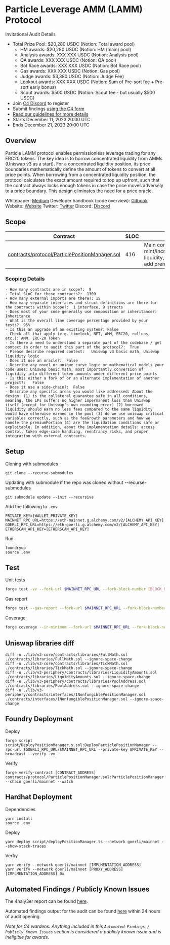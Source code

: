 # Particle Leverage AMM (LAMM) Protocol 
Invitational Audit Details

- Total Prize Pool: $20,280 USDC (Notion: Total award pool)
  - HM awards: $20,280 USDC (Notion: HM (main) pool)
  - Analysis awards: XXX XXX USDC (Notion: Analysis pool)
  - QA awards: XXX XXX USDC (Notion: QA pool)
  - Bot Race awards: XXX XXX USDC (Notion: Bot Race pool)
  - Gas awards: XXX XXX USDC (Notion: Gas pool)
  - Judge awards: $3,380 USDC (Notion: Judge Fee)
  - Lookout awards: XXX XXX USDC (Notion: Sum of Pre-sort fee + Pre-sort early bonus)
  - Scout awards: $500 USDC (Notion: Scout fee - but usually $500 USDC)
- Join [C4 Discord](https://discord.gg/code4rena) to register
- Submit findings [using the C4 form](https://code4rena.com/contests/2023-12-particle/submit)
- [Read our guidelines for more details](https://docs.code4rena.com/roles/wardens)
- Starts December 11, 2023 20:00 UTC 
- Ends December 21, 2023 20:00 UTC

## Overview

Particle LAMM protocol enables permissionless leverage trading for any ERC20 tokens. The key idea is to borrow concentrated liquidity from AMMs (Uniswap v3 as a start). For a concentrated liquidity position, its price boundaries mathematically define the amount of tokens to convert at all price points. When borrowing from a concentrated liquidity position, the protocol calculates the exact amount required to top up upfront, such that the contract always locks enough tokens in case the price moves adversely to a price boundary. This design eliminates the need for a price oracle.

Whitepaper: [Medium](https://medium.com/@ParticleLabs/introducing-particle-leverage-amm-fcf0b3db8c55)
Developer handbook (code overview): [Gitbook](https://erc20-docs.particle.trade/)
Website: [Website](https://particle.trade)
Twitter: [Twitter](https://x.com/particle_trade)
Discord: [Discord](https://discord.particle.trade)

## Scope

| Contract | SLOC | Purpose | Libraries used |  
| ----------- | ----------- | ----------- | ----------- |
| [contracts/protocol/ParticlePositionManager.sol](https://github.com/code-423n4/2023-12-particle/blob/main/contracts/protocol/ParticlePositionManager.sol) | 416 | Main contract to mint/increase/decrease/collect/reclaim liquidity, open/close/liquidate positon, add premium, and admin control | [`@openzeppelin/contracts`](https://github.com/openzeppelin/openzeppelin-contracts/tree/0a25c1940ca220686588c4af3ec526f725fe2582) [`@openzeppelin/contracts-upgradable`](https://github.com/openzeppelin/openzeppelin-contracts-upgradeable/tree/58fa0f81c4036f1a3b616fdffad2fd27e5d5ce21) [`@uniswap/v3-periphery`](https://github.com/uniswap/v3-periphery/tree/80f26c86c57b8a5e4b913f42844d4c8bd274d058) |

### Scoping Details

```
- How many contracts are in scope?:  9
- Total SLoC for these contracts?:  1309
- How many external imports are there?: 15 
- How many separate interfaces and struct definitions are there for the contracts within scope?:  1 interface, 9 structs
- Does most of your code generally use composition or inheritance?:   Inheritance
- What is the overall line coverage percentage provided by your tests?: 95%
- Is this an upgrade of an existing system?: False
- Check all that apply (e.g. timelock, NFT, AMM, ERC20, rollups, etc.): AMM, ERC-20 Token
- Is there a need to understand a separate part of the codebase / get context in order to audit this part of the protocol?:  True 
- Please describe required context:   Uniswap v3 basic math, Uniswap liquidity logic
- Does it use an oracle?:  False
- Describe any novel or unique curve logic or mathematical models your code uses: Uniswap basic math, most importantly conversion of liquidity into different token amounts under different price points
- Is this either a fork of or an alternate implementation of another project?:   False
- Does it use a side-chain?:  False
- Describe any specific areas you would like addressed: About the design: (1) is the collateral guarantee safe in all conditions, meaning, the LPs suffers no higher impermanent loss than Uniswap itself (except for Uniswap's own rounding error) (2) borrowed liquidity should earn no less fees compared to the same liquidity would have otherwise earned in the pool (3) do we use uniswap critical variables correctly, such as the feeGrowth parameters and how we handle the premiumPortion (4) are the liquidation conditions safe or exploitable. In addition, about the implementation details: access control, token edge-case handling, reentrancy risks, and proper integration with external contracts.
```

## Setup
Cloning with submodules
```
git clone --recurse-submodules
```

Updating with submodule if the repo was cloned without --recurse-submodules
```
git submodule update --init --recursive
```

Add the following to `.env`
```
PRIVATE_KEY=[WALLET_PRIVATE_KEY]
MAINNET_RPC_URL=https://eth-mainnet.g.alchemy.com/v2/[ALCHEMY_API_KEY]
GOERLI_RPC_URL=https://eth-goerli.g.alchemy.com/v2/[ALCHEMY_API_KEY]
ETHERSCAN_API_KEY=[ETHERSCAN_API_KEY]
```

Run
``` 
foundryup
source .env
```

## Test
Unit tests

```bash
forge test -vv --fork-url $MAINNET_RPC_URL --fork-block-number [BLOCK_NUMBER]
```

Gas report

```bash
forge test --gas-report --fork-url $MAINNET_RPC_URL --fork-block-number [BLOCK_NUMBER]
```

Coverage

```bash
forge coverage --ir-minimum --fork-url $MAINNET_RPC_URL --fork-block-number [BLOCK_NUMBER]
```

## Uniswap libraries diff
```
diff -u ./lib/v3-core/contracts/libraries/FullMath.sol ./contracts/libraries/FullMath.sol --ignore-space-change
diff -u ./lib/v3-core/contracts/libraries/TickMath.sol ./contracts/libraries/TickMath.sol --ignore-space-change
diff -u ./lib/v3-periphery/contracts/libraries/LiquidityAmounts.sol ./contracts/libraries/LiquidityAmounts.sol --ignore-space-change
diff -u ./lib/v3-periphery/contracts/libraries/PoolAddress.sol ./contracts/libraries/PoolAddress.sol --ignore-space-change
diff -u ./lib/v3-periphery/contracts/interfaces/INonfungiblePositionManager.sol ./contracts/interfaces/INonfungiblePositionManager.sol --ignore-space-change
```

## Foundry Deployment
Deploy
```
forge script script/DeployPositionManager.s.sol:DeployParticlePositionManager --rpc-url $GOERLI_RPC_URL/$MAINNET_RPC_URL --private-key $PRIVATE_KEY --broadcast --verify -vv
```

Verify
```
forge verify-contract [CONTRACT_ADDRESS] contracts/protocol/ParticlePositionManager.sol:ParticlePositionManager --chain goerli/mainnet --watch
```

## Hardhat Deployment
Dependencies
```
yarn install
source .env
```

Deploy
```
yarn deploy script/deployPositionManager.ts --network goerli/mainnet --show-stack-traces
```

Verfiy
```
yarn verify --network goerli/mainnet [IMPLMENTATION_ADDRESS]
yarn verify --network goerli/mainnet [PROXY_ADDRESS] [IMPLMENTATION_ADDRESS] 0x
```

## Automated Findings / Publicly Known Issues

The 4naly3er report can be found [here](https://github.com/code-423n4/2023-12-particle/blob/main/4naly3er-report.md).

Automated findings output for the audit can be found [here](https://github.com/code-423n4/2023-12-particle/blob/main/bot-report.md) within 24 hours of audit opening.

_Note for C4 wardens: Anything included in this `Automated Findings / Publicly Known Issues` section is considered a publicly known issue and is ineligible for awards._


